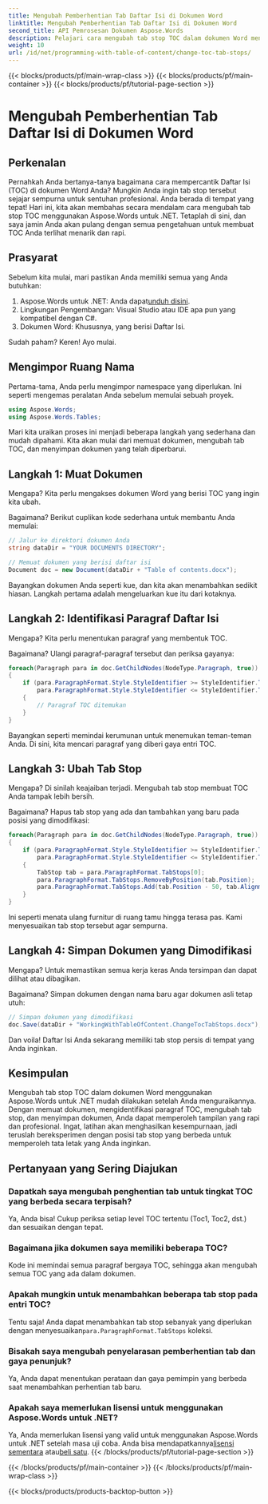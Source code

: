 ```yaml
---
title: Mengubah Pemberhentian Tab Daftar Isi di Dokumen Word
linktitle: Mengubah Pemberhentian Tab Daftar Isi di Dokumen Word
second_title: API Pemrosesan Dokumen Aspose.Words
description: Pelajari cara mengubah tab stop TOC dalam dokumen Word menggunakan Aspose.Words untuk .NET. Panduan langkah demi langkah ini akan membantu Anda membuat Daftar Isi yang tampak profesional.
weight: 10
url: /id/net/programming-with-table-of-content/change-toc-tab-stops/
---
```


{{< blocks/products/pf/main-wrap-class >}}
{{< blocks/products/pf/main-container >}}
{{< blocks/products/pf/tutorial-page-section >}}

# Mengubah Pemberhentian Tab Daftar Isi di Dokumen Word

## Perkenalan

Pernahkah Anda bertanya-tanya bagaimana cara mempercantik Daftar Isi (TOC) di dokumen Word Anda? Mungkin Anda ingin tab stop tersebut sejajar sempurna untuk sentuhan profesional. Anda berada di tempat yang tepat! Hari ini, kita akan membahas secara mendalam cara mengubah tab stop TOC menggunakan Aspose.Words untuk .NET. Tetaplah di sini, dan saya jamin Anda akan pulang dengan semua pengetahuan untuk membuat TOC Anda terlihat menarik dan rapi.

## Prasyarat

Sebelum kita mulai, mari pastikan Anda memiliki semua yang Anda butuhkan:

1.  Aspose.Words untuk .NET: Anda dapat[unduh disini](https://releases.aspose.com/words/net/).
2. Lingkungan Pengembangan: Visual Studio atau IDE apa pun yang kompatibel dengan C#.
3. Dokumen Word: Khususnya, yang berisi Daftar Isi.

Sudah paham? Keren! Ayo mulai.

## Mengimpor Ruang Nama

Pertama-tama, Anda perlu mengimpor namespace yang diperlukan. Ini seperti mengemas peralatan Anda sebelum memulai sebuah proyek.

```csharp
using Aspose.Words;
using Aspose.Words.Tables;
```

Mari kita uraikan proses ini menjadi beberapa langkah yang sederhana dan mudah dipahami. Kita akan mulai dari memuat dokumen, mengubah tab TOC, dan menyimpan dokumen yang telah diperbarui.

## Langkah 1: Muat Dokumen

Mengapa? Kita perlu mengakses dokumen Word yang berisi TOC yang ingin kita ubah.

Bagaimana? Berikut cuplikan kode sederhana untuk membantu Anda memulai:

```csharp
// Jalur ke direktori dokumen Anda
string dataDir = "YOUR DOCUMENTS DIRECTORY";

// Memuat dokumen yang berisi daftar isi
Document doc = new Document(dataDir + "Table of contents.docx");
```

Bayangkan dokumen Anda seperti kue, dan kita akan menambahkan sedikit hiasan. Langkah pertama adalah mengeluarkan kue itu dari kotaknya.

## Langkah 2: Identifikasi Paragraf Daftar Isi

Mengapa? Kita perlu menentukan paragraf yang membentuk TOC. 

Bagaimana? Ulangi paragraf-paragraf tersebut dan periksa gayanya:

```csharp
foreach(Paragraph para in doc.GetChildNodes(NodeType.Paragraph, true))
{
    if (para.ParagraphFormat.Style.StyleIdentifier >= StyleIdentifier.Toc1 &&
        para.ParagraphFormat.Style.StyleIdentifier <= StyleIdentifier.Toc9)
    {
        // Paragraf TOC ditemukan
    }
}
```

Bayangkan seperti memindai kerumunan untuk menemukan teman-teman Anda. Di sini, kita mencari paragraf yang diberi gaya entri TOC.

## Langkah 3: Ubah Tab Stop

Mengapa? Di sinilah keajaiban terjadi. Mengubah tab stop membuat TOC Anda tampak lebih bersih.

Bagaimana? Hapus tab stop yang ada dan tambahkan yang baru pada posisi yang dimodifikasi:

```csharp
foreach(Paragraph para in doc.GetChildNodes(NodeType.Paragraph, true))
{
    if (para.ParagraphFormat.Style.StyleIdentifier >= StyleIdentifier.Toc1 &&
        para.ParagraphFormat.Style.StyleIdentifier <= StyleIdentifier.Toc9)
    {
        TabStop tab = para.ParagraphFormat.TabStops[0];
        para.ParagraphFormat.TabStops.RemoveByPosition(tab.Position);
        para.ParagraphFormat.TabStops.Add(tab.Position - 50, tab.Alignment, tab.Leader);
    }
}
```

Ini seperti menata ulang furnitur di ruang tamu hingga terasa pas. Kami menyesuaikan tab stop tersebut agar sempurna.

## Langkah 4: Simpan Dokumen yang Dimodifikasi

Mengapa? Untuk memastikan semua kerja keras Anda tersimpan dan dapat dilihat atau dibagikan.

Bagaimana? Simpan dokumen dengan nama baru agar dokumen asli tetap utuh:

```csharp
// Simpan dokumen yang dimodifikasi
doc.Save(dataDir + "WorkingWithTableOfContent.ChangeTocTabStops.docx");
```

Dan voila! Daftar Isi Anda sekarang memiliki tab stop persis di tempat yang Anda inginkan.

## Kesimpulan

Mengubah tab stop TOC dalam dokumen Word menggunakan Aspose.Words untuk .NET mudah dilakukan setelah Anda menguraikannya. Dengan memuat dokumen, mengidentifikasi paragraf TOC, mengubah tab stop, dan menyimpan dokumen, Anda dapat memperoleh tampilan yang rapi dan profesional. Ingat, latihan akan menghasilkan kesempurnaan, jadi teruslah bereksperimen dengan posisi tab stop yang berbeda untuk memperoleh tata letak yang Anda inginkan.

## Pertanyaan yang Sering Diajukan

### Dapatkah saya mengubah penghentian tab untuk tingkat TOC yang berbeda secara terpisah?
Ya, Anda bisa! Cukup periksa setiap level TOC tertentu (Toc1, Toc2, dst.) dan sesuaikan dengan tepat.

### Bagaimana jika dokumen saya memiliki beberapa TOC?
Kode ini memindai semua paragraf bergaya TOC, sehingga akan mengubah semua TOC yang ada dalam dokumen.

### Apakah mungkin untuk menambahkan beberapa tab stop pada entri TOC?
 Tentu saja! Anda dapat menambahkan tab stop sebanyak yang diperlukan dengan menyesuaikan`para.ParagraphFormat.TabStops` koleksi.

### Bisakah saya mengubah penyelarasan pemberhentian tab dan gaya penunjuk?
Ya, Anda dapat menentukan perataan dan gaya pemimpin yang berbeda saat menambahkan perhentian tab baru.

### Apakah saya memerlukan lisensi untuk menggunakan Aspose.Words untuk .NET?
 Ya, Anda memerlukan lisensi yang valid untuk menggunakan Aspose.Words untuk .NET setelah masa uji coba. Anda bisa mendapatkannya[lisensi sementara](https://purchase.aspose.com/temporary-license/) atau[beli satu](https://purchase.aspose.com/buy).
{{< /blocks/products/pf/tutorial-page-section >}}

{{< /blocks/products/pf/main-container >}}
{{< /blocks/products/pf/main-wrap-class >}}

{{< blocks/products/products-backtop-button >}}
